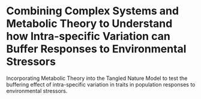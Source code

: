 # Combining Complex Systems and Metabolic Theory to Understand how Intra-specific Variation can Buffer Responses to Environmental Stressors
Incorporating Metabolic Theory into the Tangled Nature Model to test the buffering effect of intra-specific variation in traits in population responses to environmental stressors.
